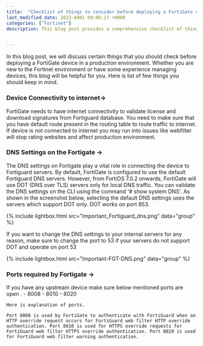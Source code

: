 ```yaml
---
title:  "Checklist of things to consider before deploying a FortiGate device in a production environment"
last_modified_date: 2023-0401 00:06:17 +0000
categories: ["Fortinet"]
description: This blog post provides a comprehensive checklist of things to consider before deploying a FortiGate device in a production environment. The post covers key topics such as device connectivity to the internet, DNS settings on Fortigate, and the ports required by Fortigate. By following this checklist, you can ensure a smooth deployment process and avoid potential issues that could impact your production environment. The blog also includes helpful screenshots and explanations to make it easier for readers to understand the concepts discussed.


---
```


In this blog post, we will discuss certain things that you should check before deploying a FortiGate device in a production environment. Whether you are new to the Fortinet environment or have some experience managing devices, this blog will be helpful for you.
Here is list of few things you should keep in mind.

### Device Connectivity to internet->

FortiGate needs to have internet connectivity to validate license and download signatures from Fortiguard database. You need to make sure that you have default route present in the routing table to route traffic to internet. If device is not connected to internet you may run into  issues like webfilter will stop rating websites  and affect production environment.

### DNS Settings on the Fortigate ->

The DNS settings on Fortigate play a vital role in connecting the device to Fortiguard servers. By default, FortiGate is configured to use the default Fortiguard DNS servers. However, from FortiOS 7.0.2 onwards, FortiGate will use DOT (DNS over TLS) servers only for local DNS traffic. You can validate the DNS settings on the CLI using the command '# show system DNS'. As shown in the screenshot below, selecting the default DNS settings uses the  servers which support DOT only. DOT works on port 853.

{% include lightbox.html src="Important_Fortiguard_dns.png" data="group" %}

If you want to change the DNS settings to your internal servers for any reason, make sure to change the port to 53 if your servers do not support DOT and operate on port 53

{% include lightbox.html src="Important-FGT-DNS.png" data="group" %}
 
### Ports required by Fortigate ->
If you have any upstream device make sure below mentioned ports are open .
    - 8008 
    - 8010
    - 8020 

    Here is explanation of ports.

    Port 8008 is used by FortiGate to authenticate with FortiGuard when an HTTP override request occurs for FortiGuard web filter HTTP override authentication. Port 8010 is used for HTTPS override requests for FortiGuard web filter HTTPS override authentication. Port 8020 is used for FortiGuard web filter warning authentication.

